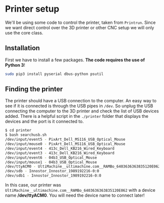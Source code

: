 # Printer setup

We'll be using some code to control the printer, taken from `Printrun`. Since
we want direct control over the 3D printer or other CNC setup we will only
use the core class.

## Installation

First we have to install a few packages. __The code requires the use of Python
3__!

```bash
sudo pip3 install pyserial dbus-python psutil
```

## Finding the printer

The printer should have a USB connection to the computer. An easy way to see if it is connected
is through the USB pipes in `/dev`. So unplug the USB connecting the computer to the 3D printer
and check the list of USB devices added. There is a helpful script in the `./printer` folder
that displays the devices and the port is it connected to.

```bash
$ cd printer
$ bash searchusb.sh
/dev/input/event5 - PixArt_Dell_MS116_USB_Optical_Mouse
/dev/input/mouse0 - PixArt_Dell_MS116_USB_Optical_Mouse
/dev/input/event4 - 413c_Dell_KB216_Wired_Keyboard
/dev/input/event3 - 413c_Dell_KB216_Wired_Keyboard
/dev/input/event6 - 04b3_USB_Optical_Mouse
/dev/input/mouse1 - 04b3_USB_Optical_Mouse
/dev/ttyACM0 - UltiMachine__ultimachine.com__RAMBo_6403636363835120E062
/dev/sdb - Innostor_Innostor_1989192216-0:0
/dev/sdb1 - Innostor_Innostor_1989192216-0:0
```

In this case, our printer was `UltiMachine__ultimachine.com__RAMBo_6403636363835120E062` 
with a device name __/dev/ttyACM0__. You will need the device name to connect later!